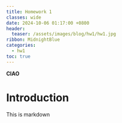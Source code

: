 ```yaml
---
title: Homework 1
classes: wide
date: 2024-10-06 01:17:00 +0800
header:
  teaser: /assets/images/blog/hw1/hw1.jpg
ribbon: MidnightBlue
categories:
  - hw1
toc: true
---
```


**CIAO**

# Introduction

This is markdown